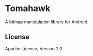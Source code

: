 Tomahawk
========

A bitmap manipulation library for Android.

License
-------

Apache License, Version 2.0
